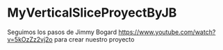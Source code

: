 # MyVerticalSliceProyectByJB
Seguimos los pasos de Jimmy Bogard https://www.youtube.com/watch?v=5kOzZz2vj2o para crear nuestro proyecto
